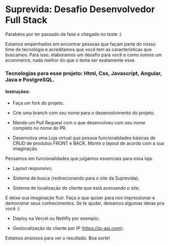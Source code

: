# Suprevida: Desafio Desenvolvedor Full Stack

Parabéns por ter passado de fase e chegado no teste :)

Estamos empenhados em encontrar pessoas que façam parte do nosso time de tecnologia e acreditamos que você tem as características que buscamos. Para isso, elaboramos um desafio para você e como somos um ecommerce, nada melhor do que o tema ser exatamente esse.

### Tecnologias para esse projeto: Html, Css, Javascript, Angular, Java e PostgreSQL.

#### Instruções:

- Faça um fork do projeto.

- Crie uma branch com seu nome para o desenvolvimento do projeto.

- Mande um Pull Request com o que desenvolveu com seu nome completo no nome do PR.

- Desenvolva uma Loja virtual que possua funcionalidades básicas de CRUD de produtos FRONT e BACK. Monte o layout de acordo com a sua imaginação.

Pensamos em funcionalidades que julgamos essenciais para essa loja.

- Layout responsivo;

- Sistema de busca (redirecionando para o site da Suprevida);

- Sistema de localização do cliente que está acessando o site;


E deixe sua imaginação fluir. Faça o que quiser para nos impressionar e demonstrar seus conhecimentos. Se te ajudar, deixamos algumas ideias pra você :)

- Deploy na Vercel ou Netlifly por exemplo;

- Geolocalização do cliente por IP (https://ip-api.com);


Estamos ansiosos para ver o resultado. Boa sorte!
